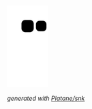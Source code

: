 <picture>
  <source media="(prefers-color-scheme: dark)" srcset="https://raw.githubusercontent.com/felipefreitasgit/felipefreitasgit/output/github-contribution-grid-snake-dark.svg">
  <source media="(prefers-color-scheme: light)" srcset="https://raw.githubusercontent.com/felipefreitasgit/felipefreitasgit/output/github-contribution-grid-snake.svg">
  <img alt="github contribution grid snake animation" src="https://raw.githubusercontent.com/felipefreitasgit/felipefreitasgit/output/github-contribution-grid-snake.svg">
</picture>

_generated with [Platane/snk](https://github.com/felipefreitasgit/snk)_
